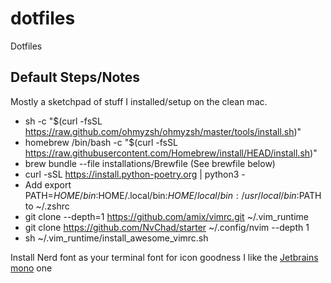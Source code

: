 # dotfiles
Dotfiles


## Default Steps/Notes

Mostly a sketchpad of stuff I installed/setup on the clean mac. 

* sh -c "$(curl -fsSL https://raw.github.com/ohmyzsh/ohmyzsh/master/tools/install.sh)"
* homebrew /bin/bash -c "$(curl -fsSL https://raw.githubusercontent.com/Homebrew/install/HEAD/install.sh)"
* brew bundle --file installations/Brewfile (See brewfile below)
* curl -sSL https://install.python-poetry.org | python3 -
* Add export PATH=$HOME/bin:$HOME/.local/bin:$HOME/local/bin:/usr/local/bin:$PATH to ~/.zshrc
* git clone --depth=1 https://github.com/amix/vimrc.git ~/.vim_runtime
* git clone https://github.com/NvChad/starter ~/.config/nvim --depth 1
* sh ~/.vim_runtime/install_awesome_vimrc.sh

Install Nerd font as your terminal font for icon goodness
I like the [Jetbrains mono](https://github.com/ryanoasis/nerd-fonts/releases/download/v3.1.1/JetBrainsMono.zip) one
